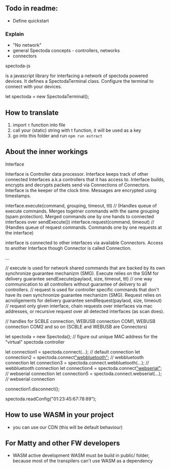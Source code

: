 ## Todo in readme:

- Define quickstart

### Explain

- "No network"
- general Spectoda concepts - controllers, networks
- connectors

spectoda-js

is a javascript library for interfacing a network of spectoda powered devices. It defines a SpectodaTerminal class. Configure the terminal to connect with your devices.

let spectoda = new SpectodaTerminal();

## How to translate

1. import `t` function into file
2. call your (static) string with t function, it will be used as a key
3. go into this folder and run `npm run extract`

## About the inner workings

Interface

Interface is Controller data processor. Interface keeps track of other connected Interfaces a.k.a controllers that it has access to. Interface builds, encrypts and decrypts packets send via Connections of Connectors. Interface is the keeper of the clock time. Messages are encrypted using timestamps.

interface.execute(command, grouping, timeout, ttl) // (Handles queue of execute commands. Merges togetner commands with the same grouping (spam protection). Merged commands one by one hands to connected interfaces over sendExecute()) interface.request(command, timeout) // (Handles queue of request commands. Commands one by one requests at the interface)

interface is connected to other interfaces via available Connectors. Access to another Interface though Connector is called Connection.

...

// execute is used for network shared commands that are backed by its own synchronize guarantee mechanizm (SMG). Execute relies on the SGM for delivery guarantee sendExecute(paylaod, size, timeout, ttl) // one way communication to all controllers without guarantee of delivery to all controllers. // request is used for controller specific commands that don't have its own synchnonize guarantee mechanizm (SMG). Request relies on acnoligements for delivery guarantee sendRequest(paylaod, size, timeout) // request only given interface, chain requests over interfaces via mac addresses, or recursive request over all detected interfaces (as scan does).

// handles for SCBLE connection, WEBUSB connection COM1, WEBUSB connection COM2 and so on (SCBLE and WEBUSB are Connectors)

let spectoda = new Spectoda(); // figure out unique MAC address for the "virtual" spectoda controller

let connection1 = spectoda.connect(...); // default connection let connection2 = spectoda.connect["webbluetooth"](...); // webbluetooth connection let connection3 = spectoda.connect.webbluetooth(...); // webbluetooth connection let connection4 = spectoda.connect["webserial"](...); // webserial connection let connection5 = spectoda.connect.webserial(...); // webserial connection

connection1.disconnect();

spectoda.readConfig("01:23:45:67:78:89");

## How to use WASM in your project

- you can use our CDN (this will be default behaviour)

## For Matty and other FW developers

- WASM active development WASM must be build in public/ folder, because most of the transpilers can't use WASM as a dependency
